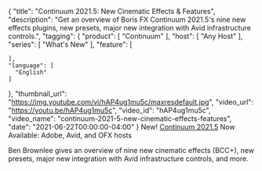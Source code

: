 {
  "title": "Continuum 2021.5: New Cinematic Effects & Features",
  "description": "Get an overview of Boris FX Continuum 2021.5's nine new effects plugins, new presets, major new integration with Avid infrastructure controls.",
  "tagging": {
    "product": [
      "Continuum"
    ],
    "host": [
      "Any Host"
    ],
    "series": [
      "What's New"
    ],
    "feature": [

    ],
    "language": [
      "English"
    ]
  },
  "thumbnail_url": "https://img.youtube.com/vi/hAP4ug1mu5c/maxresdefault.jpg",
  "video_url": "https://youtu.be/hAP4ug1mu5c",
  "video_id": "hAP4ug1mu5c",
  "video_name": "continuum-2021-5-new-cinematic-effects-features",
  "date": "2021-06-22T00:00:00-04:00"
}
New! [Continuum 2021.5](https://borisfx.com/products/continuum/?collection=continuum&product=continuum "Continuum | Boris FX") Now Available: Adobe, Avid, and OFX hosts

Ben Brownlee gives an overview of nine new cinematic effects (BCC+), new presets, major new integration with Avid infrastructure controls, and more.
